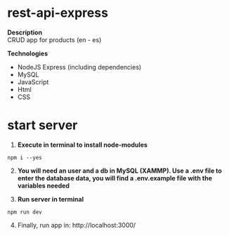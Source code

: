 # rest-api-express

**Description**  
CRUD app for products (en - es)

**Technologies**
+ NodeJS Express (including dependencies)
+ MySQL
+ JavaScript
+ Html
+ CSS

# start server

1. **Execute in terminal to install node-modules**
```
npm i --yes
```  
  
2. **You will need an user and a db in MySQL (XAMMP). Use a .env file to enter the database data, you will find a .env.example file with the variables needed**

3. **Run server in terminal**
```
npm run dev
```

4. Finally, run app in: http://localhost:3000/

